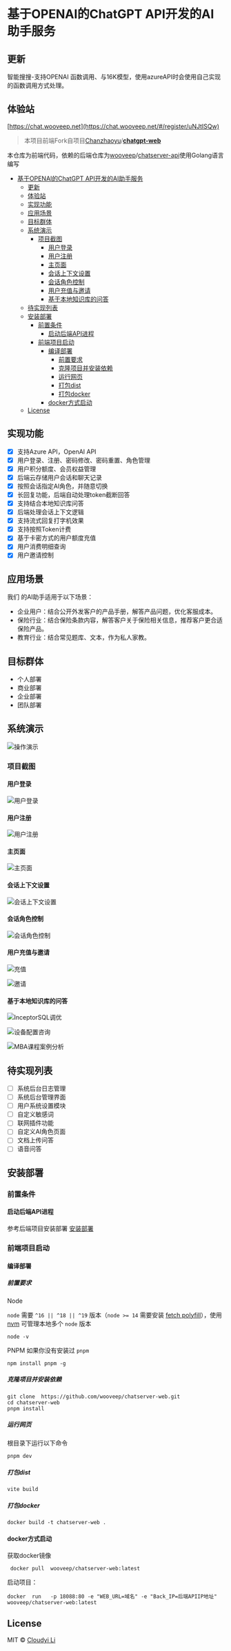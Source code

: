<!--
 * @Author: cloudyi.li
 * @Date: 2023-03-23 13:04:10
 * @LastEditTime: 2023-06-27 14:50:40
 * @LastEditors: cloudyi.li
 * @FilePath: /chatserver-web/README.md
-->

# 基于OPENAI的ChatGPT API开发的AI助手服务

## 更新

  智能搜搜-支持OPENAI 函数调用、与16K模型，使用azureAPI时会使用自己实现的函数调用方式处理。

## 体验站

  [https://chat.wooveep.net](https://chat.wooveep.net/#/register/uNJtISQw)

>本项目前端Fork自项目[Chanzhaoyu](https://github.com/Chanzhaoyu)/**[chatgpt-web](https://github.com/Chanzhaoyu/chatgpt-web)**

本仓库为前端代码，依赖的后端仓库为[wooveep](https://github.com/wooveep)/[chatserver-api](https://github.com/wooveep/chatserver-api)使用Golang语言编写

- [基于OPENAI的ChatGPT API开发的AI助手服务](#基于openai的chatgpt-api开发的ai助手服务)
  - [更新](#更新)
  - [体验站](#体验站)
  - [实现功能](#实现功能)
  - [应用场景](#应用场景)
  - [目标群体](#目标群体)
  - [系统演示](#系统演示)
    - [项目截图](#项目截图)
      - [用户登录](#用户登录)
      - [用户注册](#用户注册)
      - [主页面](#主页面)
      - [会话上下文设置](#会话上下文设置)
      - [会话角色控制](#会话角色控制)
      - [用户充值与邀请](#用户充值与邀请)
      - [基于本地知识库的问答](#基于本地知识库的问答)
  - [待实现列表](#待实现列表)
  - [安装部署](#安装部署)
    - [前置条件](#前置条件)
      - [启动后端API进程](#启动后端api进程)
    - [前端项目启动](#前端项目启动)
      - [编译部署](#编译部署)
        - [前置要求](#前置要求)
        - [克隆项目并安装依赖](#克隆项目并安装依赖)
        - [运行网页](#运行网页)
        - [打包dist](#打包dist)
        - [打包docker](#打包docker)
      - [docker方式启动](#docker方式启动)
  - [License](#license)

## 实现功能

- [x] 支持Azure API，OpenAI API
- [x] 用户登录、注册、密码修改、密码重置、角色管理
- [x] 用户积分额度、会员权益管理
- [x] 后端云存储用户会话和聊天记录
- [x] 按照会话指定AI角色，并随意切换
- [x] 长回复功能，后端自动处理token截断回答
- [x] 支持结合本地知识库问答
- [x] 后端处理会话上下文逻辑
- [x] 支持流式回复打字机效果
- [x] 支持按照Token计费
- [x] 基于卡密方式的用户额度充值
- [x] 用户消费明细查询
- [x] 用户邀请控制

## 应用场景

我们 的AI助手适用于以下场景：

- 企业用户：结合公开外发客户的产品手册，解答产品问题，优化客服成本。
- 保险行业：结合保险条款内容，解答客户关于保险相关信息，推荐客户更合适保险产品。
- 教育行业：结合常见题库、文本，作为私人家教。

## 目标群体

- 个人部署
- 商业部署
- 企业部署
- 团队部署

## 系统演示

![操作演示](docs/操作演示.gif)

### 项目截图

#### 用户登录

![用户登录](docs/登录页面.png)

#### 用户注册

![用户注册](docs/注册页面.png)

#### 主页面

![主页面](docs/聊天界面.png)

#### 会话上下文设置

![会话上下文设置](docs/上下文控制.png)

#### 会话角色控制

![会话角色控制](docs/角色切换.png)

#### 用户充值与邀请

![充值](docs/充值功能.png)

![邀请](docs/邀请.png)

#### 基于本地知识库的问答

![InceptorSQL调优](docs/inceptor调优.png)

![设备配置咨询](docs/设备配置咨询.png)

![MBA课程案例分析](docs/MBA课程案例.png)

## 待实现列表

- [ ] 系统后台日志管理
- [ ] 系统后台管理界面
- [ ] 用户系统设置模块
- [ ] 自定义敏感词
- [ ] 联网插件功能
- [ ] 自定义AI角色页面
- [ ] 文档上传问答
- [ ] 语音问答

## 安装部署

### 前置条件

#### 启动后端API进程

参考后端项目安装部署 [安装部署](https://github.com/wooveep/chatserver-api#%E5%AE%89%E8%A3%85%E9%83%A8%E7%BD%B2)

### 前端项目启动

#### 编译部署

##### 前置要求

 Node

`node` 需要 `^16 || ^18 || ^19` 版本（`node >= 14` 需要安装 [fetch polyfill](https://github.com/developit/unfetch#usage-as-a-polyfill)），使用 [nvm](https://github.com/nvm-sh/nvm) 可管理本地多个 `node` 版本

```shell
node -v
```

PNPM
如果你没有安装过 `pnpm`

```shell
npm install pnpm -g
```

##### 克隆项目并安装依赖

```shell
git clone  https://github.com/wooveep/chatserver-web.git
cd chatserver-web
pnpm install
```

##### 运行网页

根目录下运行以下命令

```shell
pnpm dev
```

##### 打包dist

```shell
vite build 
```

##### 打包docker

```shell
docker build -t chatserver-web . 
```

#### docker方式启动

获取docker镜像

```shell
 docker pull  wooveep/chatserver-web:latest 
```

启动项目：

```shell
docker  run   -p 18088:80 -e "WEB_URL=域名" -e "Back_IP=后端APIIP地址"      wooveep/chatserver-web:latest
```

## License

MIT © [Cloudyi Li](https://github.com/wooveep/chatserver-api/blob/main/LICENSE)
